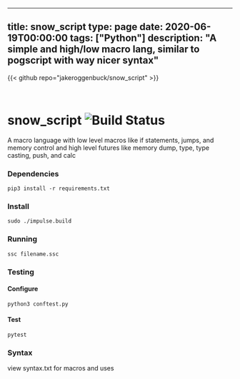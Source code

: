 
---
title: snow_script
type: page
date: 2020-06-19T00:00:00
tags: ["Python"]
description: "A simple and high/low macro lang, similar to pogscript with way nicer syntax"
---

{{< github repo="jakeroggenbuck/snow_script" >}}

<br>

# snow_script ![Build Status](https://github.com/jakeroggenbuck/snow_script/workflows/pytest/badge.svg)
A macro language with low level macros like if statements, jumps, and memory control and high level futures like memory dump, type, type casting, push, and calc

### Dependencies
`pip3 install -r requirements.txt`

### Install
`sudo ./impulse.build`

### Running
`ssc filename.ssc`

### Testing
#### Configure
`python3 conftest.py`
#### Test
`pytest`

### Syntax
view syntax.txt for macros and uses
	

